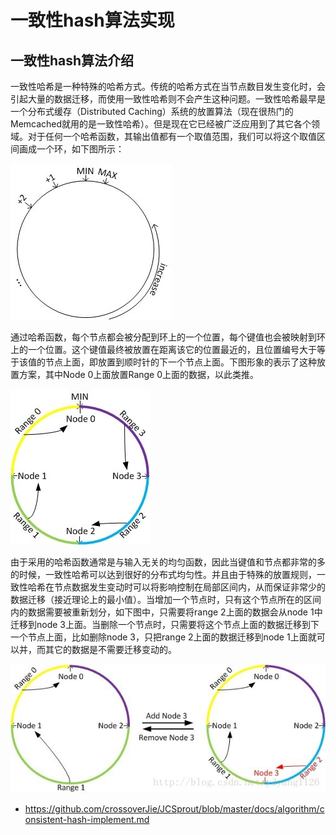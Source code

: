 # 一致性hash算法实现

## 一致性hash算法介绍

一致性哈希是一种特殊的哈希方式。传统的哈希方式在当节点数目发生变化时，会引起大量的数据迁移，而使用一致性哈希则不会产生这种问题。一致性哈希最早是一个分布式缓存（Distributed Caching）系统的放置算法（现在很热门的Memcached就用的是一致性哈希）。但是现在它已经被广泛应用到了其它各个领域。对于任何一个哈希函数，其输出值都有一个取值范围，我们可以将这个取值区间画成一个环，如下图所示：

![一致性hash1](../assets/一致性hash1.jpeg)



通过哈希函数，每个节点都会被分配到环上的一个位置，每个键值也会被映射到环上的一个位置。这个键值最终被放置在距离该它的位置最近的，且位置编号大于等于该值的节点上面，即放置到顺时针的下一个节点上面。下图形象的表示了这种放置方案，其中Node 0上面放置Range 0上面的数据，以此类推。

![一致性hash2](../assets/一致性hash2.jpeg)



由于采用的哈希函数通常是与输入无关的均匀函数，因此当键值和节点都非常的多的时候，一致性哈希可以达到很好的分布式均匀性。并且由于特殊的放置规则，一致性哈希在节点数据发生变动时可以将影响控制在局部区间内，从而保证非常少的数据迁移（接近理论上的最小值）。当增加一个节点时，只有这个节点所在的区间内的数据需要被重新划分，如下图中，只需要将range 2上面的数据会从node 1中迁移到node 3上面。当删除一个节点时，只需要将这个节点上面的数据迁移到下一个节点上面，比如删除node 3，只把range 2上面的数据迁移到node 1上面就可以并，而其它的数据是不需要迁移变动的。

![一致性hash3](../assets/一致性hash3.jpeg)











- https://github.com/crossoverJie/JCSprout/blob/master/docs/algorithm/consistent-hash-implement.md
